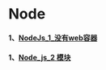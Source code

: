 # Node


#### 1、[NodeJs_1_没有web容器](./.Node/Nodejs-1.md)

#### 1、[Node_js_2 模块](./.Node/Nodejs-2.md)
